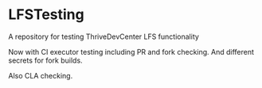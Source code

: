 # LFSTesting
A repository for testing ThriveDevCenter LFS functionality

Now with CI executor testing including PR and fork checking.
And different secrets for fork builds.

Also CLA checking.
